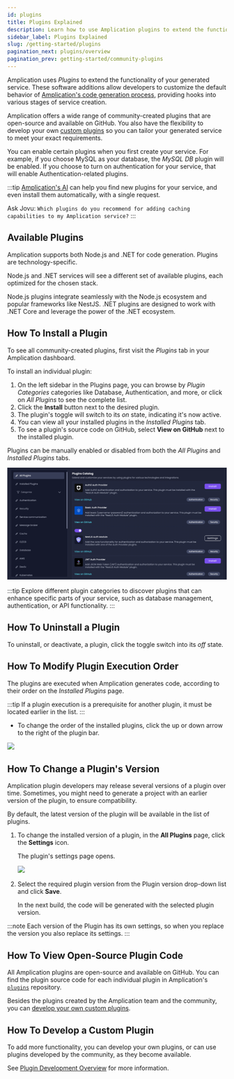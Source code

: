 ```yaml
---
id: plugins
title: Plugins Explained
description: Learn how to use Amplication plugins to extend the functionality of your generated service.
sidebar_label: Plugins Explained
slug: /getting-started/plugins
pagination_next: plugins/overview
pagination_prev: getting-started/community-plugins
---
```


Amplication uses _Plugins_ to extend the functionality of your generated service. These software additions allow developers to customize the default behavior of [Amplication's code generation process](/plugins/plugin-architecture/), providing hooks into various stages of service creation.

Amplication offers a wide range of community-created plugins that are open-source and available on GitHub. You also have the flexibility to develop your own [custom plugins](/plugins/overview/) so you can tailor your generated service to meet your exact requirements.

You can enable certain plugins when you first create your service.
For example, if you choose MySQL as your database, the _MySQL DB_ plugin will be enabled.
If you choose to turn on authentication for your service, that will enable Authentication-related plugins.

:::tip
[Amplication's AI](/amplication-ai) can help you find new plugins for your service, and even install them automatically, with a single request.

Ask Jovu: `Which plugins do you recommend for adding caching capabilities to my Amplication service?`
:::

## Available Plugins

Amplication supports both Node.js and .NET for code generation. Plugins are technology-specific.

Node.js and .NET services will see a different set of available plugins, each optimized for the chosen stack.

Node.js plugins integrate seamlessly with the Node.js ecosystem and popular frameworks like NestJS. .NET plugins are designed to work with .NET Core and leverage the power of the .NET ecosystem.

## How To Install a Plugin

To see all community-created plugins, first visit the _Plugins_ tab in your Amplication dashboard.

To install an individual plugin:

1. On the left sidebar in the Plugins page, you can browse by _Plugin Categories_ categories like Database, Authentication, and more, or click on _All Plugins_ to see the complete list.
2. Click the **Install** button next to the desired plugin.
3. The plugin's toggle will switch to its _on_ state, indicating it's now active.
4. You can view all your installed plugins in the _Installed Plugins_ tab.
5. To see a plugin's source code on GitHub, select **View on GitHub** next to the installed plugin.

Plugins can be manually enabled or disabled from both the _All Plugins_ and _Installed Plugins_ tabs.

![](./assets/all-plugins-and-categories.png)

:::tip
Explore different plugin categories to discover plugins that can enhance specific parts of your service, such as database management, authentication, or API functionality.
:::

## How To Uninstall a Plugin

To uninstall, or deactivate, a plugin, click the toggle switch into its _off_ state.

## How To Modify Plugin Execution Order

The plugins are executed when Amplication generates code, according to their order on the *Installed Plugins* page.

:::tip
If a plugin execution is a prerequisite for another plugin, it must be located earlier in the list.
:::

- To change the order of the installed plugins, click the up or down arrow to the right of the plugin bar.

![](./assets/installed-plugins.png)

## How To Change a Plugin's Version

Amplication plugin developers may release several versions of a plugin over time.
Sometimes, you might need to generate a project with an earlier version of the plugin, to ensure compatibility.

By default, the latest version of the plugin will be available in the list of plugins.

1. To change the installed version of a plugin, in the **All Plugins** page, click the **Settings** icon.

   The plugin's settings page opens.

   ![](./assets/plugin-versions.png)

2. Select the required plugin version from the Plugin version drop-down list and click **Save**.

   In the next build, the code will be generated with the selected plugin version.

:::note
Each version of the Plugin has its own settings, so when you replace the version you also replace its settings.
:::

## How To View Open-Source Plugin Code

All Amplication plugins are open-source and available on GitHub.
You can find the plugin source code for each individual plugin in Amplication's [`plugins`](https://github.com/amplication/amplication-plugins) repository.

Besides the plugins created by the Amplication team and the community, you can [develop your own custom plugins](/plugins/overview/).

## How To Develop a Custom Plugin

To add more functionality, you can develop your own plugins, or can use plugins developed by the community, as they become available.

See [Plugin Development Overview](/plugins/overview/) for more information.
